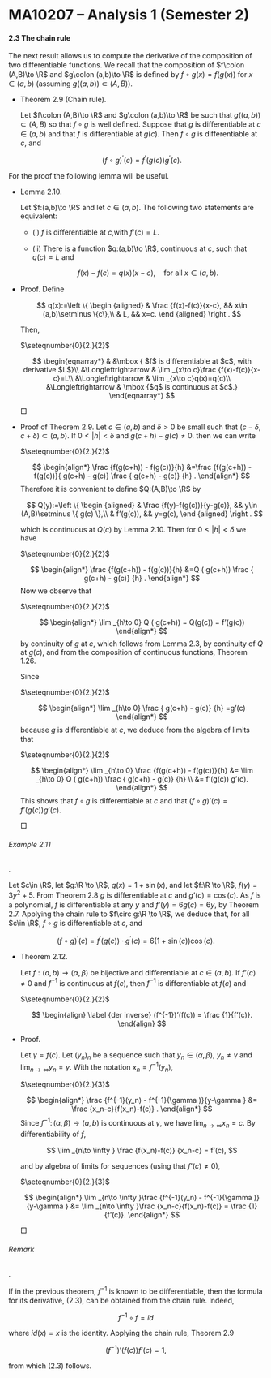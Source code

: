 MA10207 – Analysis 1 (Semester 2)
=================================

#### 2.3 The chain rule

The next result allows us to compute the derivative of the composition of two diﬀerentiable functions. We recall that the composition of $f\colon (A,B)\to \R$ and $g\colon (a,b)\to \R$ is deﬁned by $f\circ g(x) = f(g(x))$ for $x\in (a,b)$ (assuming $g((a,b))\subset (A,B)$).

*   Theorem 2.9 (Chain rule). 
    
    Let $f\colon (A,B)\to \R$ and $g\colon (a,b)\to \R$ be such that $g((a,b))\subset (A,B)$ so that $f\circ g$ is well deﬁned. Suppose that $g$ is diﬀerentiable at $c\in (a,b)$ and that $f$ is diﬀerentiable at $g(c)$. Then $f\circ g$ is diﬀerentiable at $c$, and
    
    $$ (f\circ g)^\prime (c) = f^\prime (g(c)) g^\prime (c). $$
    

For the proof the following lemma will be useful.

*   Lemma 2.10. 
    
    Let $f:(a,b)\to \R$ and let $c\in (a,b)$. The following two statements are equivalent:
    
    *   (i) $f$ is diﬀerentiable at $c$,with $f’(c) = L$.
        
    *   (ii) There is a function $q:(a,b)\to \R$, continuous at $c$, such that $q(c)=L$ and
        
        $$ f(x)-f(c)=q(x)(x-c), \quad \text {for all } x \in (a,b). $$
        

*   Proof. Deﬁne
    
    $$ q(x):=\left \{ \begin {aligned} & \frac {f(x)-f(c)}{x-c}, && x\in (a,b)\setminus \{c\},\\ & L, && x=c. \end {aligned} \right . $$
    
    Then,
    
    $\seteqnumber{0}{2.}{2}$
    
    $$ \begin{eqnarray*} & &\mbox { $f$ is differentiable at $c$, with derivative $L$}\\ &\Longleftrightarrow & \lim _{x\to c}\frac {f(x)-f(c)}{x-c}=L\\ &\Longleftrightarrow & \lim _{x\to c}q(x)=q(c)\\ &\Longleftrightarrow & \mbox {$q$ is continuous at $c$.} \end{eqnarray*} $$
    
     □
    

*   Proof of Theorem 2.9. Let $c\in (a,b)$ and $\delta >0$ be small such that $(c-\delta ,c+\delta ) \subset (a,b)$. If $0<|h|<\delta$ and $g(c+h) - g(c)\not =0$. then we can write
    
    $\seteqnumber{0}{2.}{2}$
    
    $$ \begin{align*} \frac {f(g(c+h)) - f(g(c))}{h} &=\frac {f(g(c+h)) - f(g(c))}{ g(c+h) - g(c)} \frac { g(c+h) - g(c)} {h} . \end{align*} $$ Therefore it is convenient to deﬁne $Q:(A,B)\to \R$ by
    
    $$ Q(y):=\left \{ \begin {aligned} & \frac {f(y)-f(g(c))}{y-g(c)}, && y\in (A,B)\setminus \{ g(c) \},\\ & f’(g(c)), && y=g(c), \end {aligned} \right . $$
    
    which is continuous at $Q(c)$ by Lemma 2.10. Then for $0<|h|<\delta$ we have
    
    $\seteqnumber{0}{2.}{2}$
    
    $$ \begin{align*} \frac {f(g(c+h)) - f(g(c))}{h} &=Q ( g(c+h)) \frac { g(c+h) - g(c)} {h} . \end{align*} $$ Now we observe that
    
    $\seteqnumber{0}{2.}{2}$
    
    $$ \begin{align*} \lim _{h\to 0} Q ( g(c+h)) = Q(g(c)) = f’(g(c)) \end{align*} $$ by continuity of $g$ at $c$, which follows from Lemma 2.3, by continuity of $Q$ at $g(c)$, and from the composition of continuous functions, Theorem 1.26.
    
    Since
    
    $\seteqnumber{0}{2.}{2}$
    
    $$ \begin{align*} \lim _{h\to 0} \frac { g(c+h) - g(c)} {h} =g’(c) \end{align*} $$ because $g$ is diﬀerentiable at $c$, we deduce from the algebra of limits that
    
    $\seteqnumber{0}{2.}{2}$
    
    $$ \begin{align*} \lim _{h\to 0} \frac {f(g(c+h)) - f(g(c))}{h} &= \lim _{h\to 0} Q ( g(c+h)) \frac { g(c+h) - g(c)} {h} \\ &= f’(g(c)) g’(c). \end{align*} $$ This shows that $f\circ g$ is diﬀerentiable at $c$ and that $(f\circ g)’(c) = f’(g(c)) g’(c)$.
    
     □
    

###### Example 2.11

. 

Let $c\in \R$, let $g:\R \to \R$, $g(x) = 1+\sin (x)$, and let $f:\R \to \R$, $f(y) = 3y^2+5$. From Theorem 2.8 $g$ is diﬀerentiable at $c$ and $g’(c)=\cos (c)$. As $f$ is a polynomial, $f$ is diﬀerentiable at any $y$ and $f’(y)=6g(c)=6 y$, by Theorem 2.7. Applying the chain rule to $f\circ g:\R \to \R$, we deduce that, for all $c\in \R$, $f\circ g$ is diﬀerentiable at $c$, and

$$ (f\circ g)^\prime (c) = f^\prime (g(c)) \cdot g^\prime (c) = 6(1+\sin (c))\cos (c). $$

*   Theorem 2.12. 
    
    Let $f:(a,b)\to (\alpha ,\beta )$ be bijective and diﬀerentiable at $c \in (a,b)$. If $f’(c) \not =0$ and $f^{-1}$ is continuous at $f(c)$, then $f^{-1}$ is diﬀerentiable at $f(c)$ and
    
    $\seteqnumber{0}{2.}{2}$
    
    $$ \begin{align} \label {der inverse} (f^{-1})’(f(c)) = \frac {1}{f’(c)}. \end{align} $$
    

*   Proof.
    
    Let $\gamma = f(c)$. Let $(y_n)_n$ be a sequence such that $y_n \in (\alpha ,\beta )$, $y_n\not =\gamma$ and $\displaystyle \lim _{n\to \infty } y_n = \gamma$. With the notation $x_n=f^{-1}(y_n)$,
    
    $\seteqnumber{0}{2.}{3}$
    
    $$ \begin{align*} \frac {f^{-1}(y_n) - f^{-1}(\gamma )}{y-\gamma } &= \frac {x_n-c}{f(x_n)-f(c)} . \end{align*} $$ Since $f^{-1} \colon (\alpha ,\beta )\to (a,b)$ is continuous at $\gamma$, we have $\displaystyle \lim _{n\to \infty } x_n = c$. By diﬀerentiability of $f$,
    
    $$ \lim _{n\to \infty } \frac {f(x_n)-f(c)} {x_n-c} = f’(c), $$
    
    and by algebra of limits for sequences (using that $f’(c)\not =0$),
    
    $\seteqnumber{0}{2.}{3}$
    
    $$ \begin{align*} \lim _{n\to \infty }\frac {f^{-1}(y_n) - f^{-1}(\gamma )}{y-\gamma } &= \lim _{n\to \infty }\frac {x_n-c}{f(x_n)-f(c)} = \frac {1}{f’(c)}. \end{align*} $$
    
     □
    

###### Remark

. 

If in the previous theorem, $f^{-1}$ is known to be diﬀerentiable, then the formula for its derivative, (2.3), can be obtained from the chain rule. Indeed,

$$ f^{-1} \circ f = id $$

where $id(x) = x$ is the identity. Applying the chain rule, Theorem 2.9

$$ (f^{-1})’(f(c)) f’(c) =1 , $$

from which (2.3) follows.